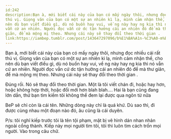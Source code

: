 ```yaml
---
id:242
description:Bạn à, mới biết cái này của bạn có mấy ngày thôi, nhưng đọc nhiều cái rất
thú vị. Giọng văn của bạn có một sự an nhiên kì lạ, mình cảm nhận thế, cho
nên dù bạn viết điều gì, dù nó buồn hay vui, về ng này hay ng kia thì nó
vẫn cứ an nhiên. Người đọc vẫn cứ dc tận hưởng cái an nhiên đó để mà thư
giãn, để mà mộng mị theo. Nhưng cái này sẽ thay đổi theo thời gian .
link:https://iambep.tumblr.com/post/143647297096/b%E1%BA%A1n-%C3%A0-m%E1%BB%9Bi-bi%E1%BA%BFt-c%C3%A1i-n%C3%A0y-c%E1%BB%A7a-b%E1%BA%A1n-c%C3%B3-m%E1%BA%A5y-ng%C3%A0y-th%C3%B4i
---
```


Bạn à, mới biết cái này của bạn có mấy ngày thôi, nhưng đọc nhiều cái rất
thú vị. Giọng văn của bạn có một sự an nhiên kì lạ, mình cảm nhận thế, cho
nên dù bạn viết điều gì, dù nó buồn hay vui, về ng này hay ng kia thì nó
vẫn cứ an nhiên. Người đọc vẫn cứ dc tận hưởng cái an nhiên đó để mà thư
giãn, để mà mộng mị theo. Nhưng cái này sẽ thay đổi theo thời gian .

Đúng rồi. Nó sẽ thay đổi theo thời gian. Một là tôi viết chán đi, hoặc hay
hơn, hoặc không hợp thời, hoặc đổi mới hơn blah blah.... Hai là bạn cũng
đang lớn dần, thứ bạn tìm kiếm tôi không thể đem lại được qua ngôn từ nữa

BeP sẽ chỉ còn là cái tên. Những dòng này chỉ là quá khứ. Dù sao thì, đi
được cùng nhau một đoạn nào đó, âu cũng là cái duyên.

P/s: tôi nghĩ kiếp trước tôi là tên tội phạm, mặt bị vẽ hình dán nhan nhản
ngoài cổng thành. Kiếp này mọi người tìm tôi, tôi thì luôn tìm cách trốn
mọi người. Vào trong câu chữ.